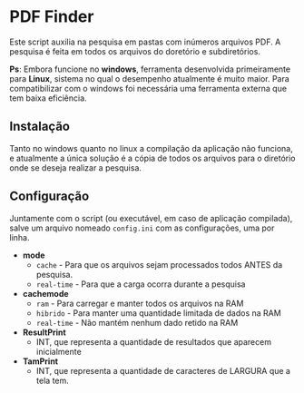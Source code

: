 # PDF Finder

Este script auxilia na pesquisa em pastas com inúmeros arquivos PDF. A pesquisa é feita em todos os arquivos do doretório e subdiretórios.

**Ps**: Embora funcione no **windows**, ferramenta desenvolvida primeiramente para **Linux**, sistema no qual o desempenho atualmente é muito maior.
Para compatibilizar com o windows foi necessária uma ferramenta externa que tem baixa eficiência.

## Instalação

Tanto no windows quanto no linux a compilação da aplicação não funciona, e atualmente a única solução é a cópia de todos os arquivos para o diretório onde se deseja realizar a pesquisa.

## Configuração

Juntamente com o script (ou executável, em caso de aplicação compilada), salve um arquivo nomeado `config.ini` com as configurações, uma por linha.

- **mode**
    - `cache` - Para que os arquivos sejam processados todos ANTES da pesquisa.
    - `real-time` - Para que a carga ocorra durante a pesquisa
- **cachemode**
    - `ram` - Para carregar e manter todos os arquivos na RAM
    - `hibrido` - Para manter uma quantidade limitada de dados na RAM
    - `real-time` - Não mantém nenhum dado retido na RAM
- **ResultPrint**
    - INT, que representa a quantidade de resultados que aparecem inicialmente
- **TamPrint**
    - INT, que representa a quantidade de caracteres de LARGURA que a tela tem.
